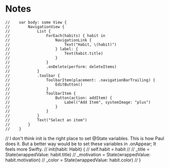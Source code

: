#  Notes
    
    //    var body: some View {
    //        NavigationView {
    //            List {
    //                ForEach(habits) { habit in
    //                    NavigationLink {
    //                        Text("Habit, \(habit)")
    //                    } label: {
    //                        Text(habit.title)
    //                    }
    //                }
    //                .onDelete(perform: deleteItems)
    //            }
    //            .toolbar {
    //                ToolbarItem(placement: .navigationBarTrailing) {
    //                    EditButton()
    //                }
    //                ToolbarItem {
    //                    Button(action: addItem) {
    //                        Label("Add Item", systemImage: "plus")
    //                    }
    //                }
    //            }
    //            Text("Select an item")
    //        }
    //    }

// I don't think init is the right place to set @State variables. This is how Paul does it. But a better way would be to set these variables in .onAppear; It feels more Swifty.
//    init(habit: Habit) {
//        self.habit = habit
//
//        _title = State(wrappedValue: habit.title)
//        _motivation = State(wrappedValue: habit.motivation)
//        _color = State(wrappedValue: habit.color)
//    }

